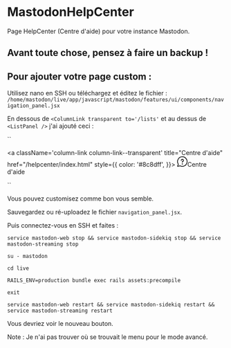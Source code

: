 # MastodonHelpCenter
Page HelpCenter (Centre d'aide) pour votre instance Mastodon.

## Avant toute chose, pensez à faire un backup !

## Pour ajouter votre page custom :
Utilisez nano en SSH ou téléchargez et éditez le fichier :
`/home/mastodon/live/app/javascript/mastodon/features/ui/components/navigation_panel.jsx`

En dessous de `<ColumnLink transparent to='/lists'` et au dessus de `<ListPanel />` j'ai ajouté ceci :

``<div className='helpcenter_menu'>
	<a className='column-link column-link--transparent' title="Centre d'aide" href="/helpcenter/index.html" style={{
		color: '#8c8dff',
	}}>
		<svg xmlns="http://www.w3.org/2000/svg" width="24" height="24" viewBox="0 0 14 14"><g fill="none" stroke="currentColor" stroke-linecap="round" stroke-linejoin="round"><path d="M6.998.552a6.448 6.448 0 0 0-5.367 10.02L.55 13.447l3.62-.655A6.448 6.448 0 1 0 6.999.552Z"></path><path d="M5.51 5.512A1.488 1.488 0 1 1 6.998 7v.992M7 10.472a.248.248 0 0 1 0-.496m0 .496a.248.248 0 1 0 0-.496"></path></g></svg><span>Centre d'aide</span>
	</a>
</div>``

Vous pouvez customisez comme bon vous semble.

Sauvegardez ou ré-uploadez le fichier `navigation_panel.jsx`.

Puis connectez-vous en SSH et faites :

`service mastodon-web stop && service mastodon-sidekiq stop && service mastodon-streaming stop`

`su - mastodon`

`cd live`

`RAILS_ENV=production bundle exec rails assets:precompile`

`exit`

`service mastodon-web restart && service mastodon-sidekiq restart && service mastodon-streaming restart`

Vous devriez voir le nouveau bouton.

Note : Je n'ai pas trouver où se trouvait le menu pour le mode avancé.